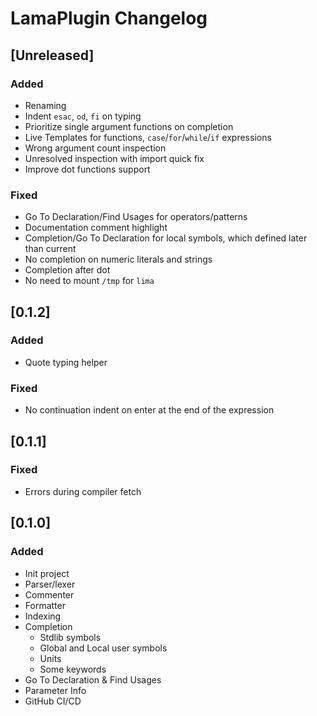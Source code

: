 <!-- Keep a Changelog guide -> https://keepachangelog.com -->

# LamaPlugin Changelog

## [Unreleased]
### Added
- Renaming
- Indent `esac`, `od`, `fi` on typing 
- Prioritize single argument functions on completion
- Live Templates for functions, `case`/`for`/`while`/`if` expressions
- Wrong argument count inspection
- Unresolved inspection with import quick fix
- Improve dot functions support

### Fixed
- Go To Declaration/Find Usages for operators/patterns
- Documentation comment highlight
- Completion/Go To Declaration for local symbols, which defined later than current
- No completion on numeric literals and strings
- Completion after dot
- No need to mount `/tmp` for `lima`

## [0.1.2]
### Added
- Quote typing helper

### Fixed
- No continuation indent on enter at the end of the expression

## [0.1.1]
### Fixed
- Errors during compiler fetch

## [0.1.0]
### Added
- Init project
- Parser/lexer
- Commenter
- Formatter
- Indexing
- Completion 
   - Stdlib symbols
   - Global and Local user symbols
   - Units
   - Some keywords
- Go To Declaration & Find Usages
- Parameter Info
- GitHub CI/CD